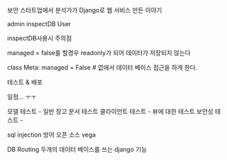 보안 스타트업에서 분석가가 Django로 웹 서비스 만든 이야기

admin inspectDB User

inspectDB사용시 주의점

managed = false를 할경우 readonly가 되어 데이터가 저장되지 않는다

class Meta:
    managed = False # 없애서 데이터 베이스 접근을 하게 한다.


테스트 & 배포

일정... ㅜㅜ

모델 테스트 - 일반 장고 문서 테스트
클라이언트 테스트 - 뷰에 대한 테스트
보안성 테스트 -

sql injection 방어 오픈 소스 vega

DB Routing 두개의 데이터 베이스를 쓰는 django 기능
